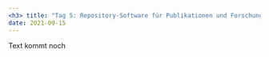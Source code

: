```yaml
---
<h3> title: "Tag 5: Repository-Software für Publikationen und Forschungsdaten" </h3>
date: 2021-09-15
---
```


Text kommt noch

 

